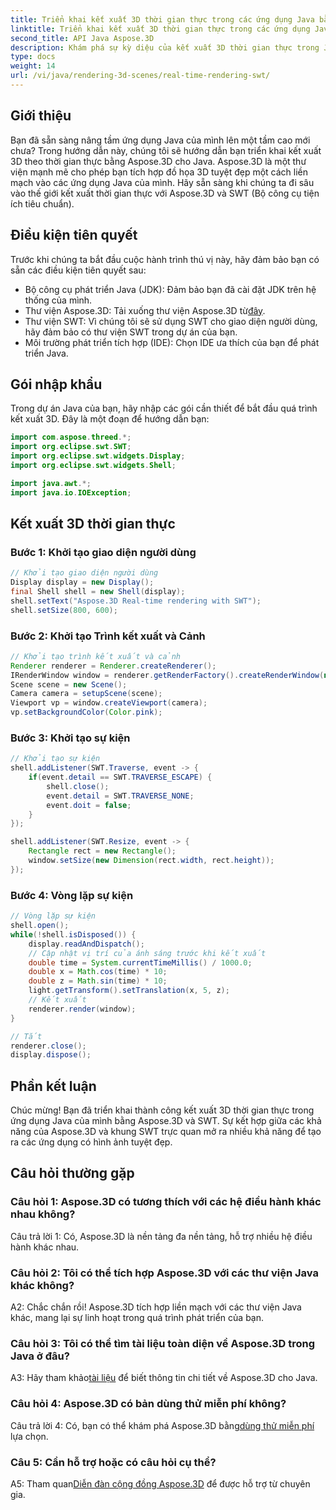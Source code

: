 ```yaml
---
title: Triển khai kết xuất 3D thời gian thực trong các ứng dụng Java bằng SWT
linktitle: Triển khai kết xuất 3D thời gian thực trong các ứng dụng Java bằng SWT
second_title: API Java Aspose.3D
description: Khám phá sự kỳ diệu của kết xuất 3D thời gian thực trong Java với Aspose.3D. Tạo các ứng dụng trực quan tuyệt đẹp một cách dễ dàng.
type: docs
weight: 14
url: /vi/java/rendering-3d-scenes/real-time-rendering-swt/
---
```

## Giới thiệu

Bạn đã sẵn sàng nâng tầm ứng dụng Java của mình lên một tầm cao mới chưa? Trong hướng dẫn này, chúng tôi sẽ hướng dẫn bạn triển khai kết xuất 3D theo thời gian thực bằng Aspose.3D cho Java. Aspose.3D là một thư viện mạnh mẽ cho phép bạn tích hợp đồ họa 3D tuyệt đẹp một cách liền mạch vào các ứng dụng Java của mình. Hãy sẵn sàng khi chúng ta đi sâu vào thế giới kết xuất thời gian thực với Aspose.3D và SWT (Bộ công cụ tiện ích tiêu chuẩn).

## Điều kiện tiên quyết

Trước khi chúng ta bắt đầu cuộc hành trình thú vị này, hãy đảm bảo bạn có sẵn các điều kiện tiên quyết sau:

- Bộ công cụ phát triển Java (JDK): Đảm bảo bạn đã cài đặt JDK trên hệ thống của mình.
-  Thư viện Aspose.3D: Tải xuống thư viện Aspose.3D từ[đây](https://releases.aspose.com/3d/java/).
- Thư viện SWT: Vì chúng tôi sẽ sử dụng SWT cho giao diện người dùng, hãy đảm bảo có thư viện SWT trong dự án của bạn.
- Môi trường phát triển tích hợp (IDE): Chọn IDE ưa thích của bạn để phát triển Java.

## Gói nhập khẩu

Trong dự án Java của bạn, hãy nhập các gói cần thiết để bắt đầu quá trình kết xuất 3D. Đây là một đoạn để hướng dẫn bạn:

```java
import com.aspose.threed.*;
import org.eclipse.swt.SWT;
import org.eclipse.swt.widgets.Display;
import org.eclipse.swt.widgets.Shell;

import java.awt.*;
import java.io.IOException;
```

## Kết xuất 3D thời gian thực

### Bước 1: Khởi tạo giao diện người dùng
```java
// Khởi tạo giao diện người dùng
Display display = new Display();
final Shell shell = new Shell(display);
shell.setText("Aspose.3D Real-time rendering with SWT");
shell.setSize(800, 600);
```

### Bước 2: Khởi tạo Trình kết xuất và Cảnh
```java
// Khởi tạo trình kết xuất và cảnh
Renderer renderer = Renderer.createRenderer();
IRenderWindow window = renderer.getRenderFactory().createRenderWindow(new RenderParameters(), WindowHandle.fromWin32(shell.handle));
Scene scene = new Scene();
Camera camera = setupScene(scene);
Viewport vp = window.createViewport(camera);
vp.setBackgroundColor(Color.pink);
```

### Bước 3: Khởi tạo sự kiện
```java
// Khởi tạo sự kiện
shell.addListener(SWT.Traverse, event -> {
    if(event.detail == SWT.TRAVERSE_ESCAPE) {
        shell.close();
        event.detail = SWT.TRAVERSE_NONE;
        event.doit = false;
    }
});

shell.addListener(SWT.Resize, event -> {
    Rectangle rect = new Rectangle();
    window.setSize(new Dimension(rect.width, rect.height));
});
```

### Bước 4: Vòng lặp sự kiện
```java
// Vòng lặp sự kiện
shell.open();
while(!shell.isDisposed()) {
    display.readAndDispatch();
    // Cập nhật vị trí của ánh sáng trước khi kết xuất
    double time = System.currentTimeMillis() / 1000.0;
    double x = Math.cos(time) * 10;
    double z = Math.sin(time) * 10;
    light.getTransform().setTranslation(x, 5, z);
    // Kết xuất
    renderer.render(window);
}

// Tắt
renderer.close();
display.dispose();
```

## Phần kết luận

Chúc mừng! Bạn đã triển khai thành công kết xuất 3D thời gian thực trong ứng dụng Java của mình bằng Aspose.3D và SWT. Sự kết hợp giữa các khả năng của Aspose.3D và khung SWT trực quan mở ra nhiều khả năng để tạo ra các ứng dụng có hình ảnh tuyệt đẹp.

## Câu hỏi thường gặp

### Câu hỏi 1: Aspose.3D có tương thích với các hệ điều hành khác nhau không?

Câu trả lời 1: Có, Aspose.3D là nền tảng đa nền tảng, hỗ trợ nhiều hệ điều hành khác nhau.

### Câu hỏi 2: Tôi có thể tích hợp Aspose.3D với các thư viện Java khác không?

A2: Chắc chắn rồi! Aspose.3D tích hợp liền mạch với các thư viện Java khác, mang lại sự linh hoạt trong quá trình phát triển của bạn.

### Câu hỏi 3: Tôi có thể tìm tài liệu toàn diện về Aspose.3D trong Java ở đâu?

 A3: Hãy tham khảo[tài liệu](https://reference.aspose.com/3d/java/) để biết thông tin chi tiết về Aspose.3D cho Java.

### Câu hỏi 4: Aspose.3D có bản dùng thử miễn phí không?

 Câu trả lời 4: Có, bạn có thể khám phá Aspose.3D bằng[dùng thử miễn phí](https://releases.aspose.com/) lựa chọn.

### Câu 5: Cần hỗ trợ hoặc có câu hỏi cụ thể?

 A5: Tham quan[Diễn đàn cộng đồng Aspose.3D](https://forum.aspose.com/c/3d/18) để được hỗ trợ từ chuyên gia.
